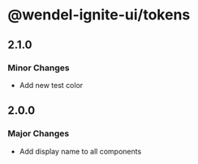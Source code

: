 # @wendel-ignite-ui/tokens

## 2.1.0

### Minor Changes

- Add new test color

## 2.0.0

### Major Changes

- Add display name to all components
